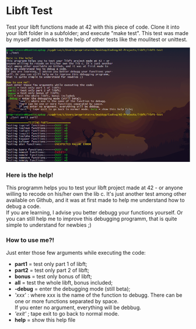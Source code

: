 # Libft Test  
Test your libft functions made at 42 with this piece of code. Clone it into your libft folder in a subfolder; and execute "make test". This test was made by myself and thanks to the help of other tests like the moulitest or unittest.

![example](https://raw.githubusercontent.com/Kant1-0/libft-test/master/img-test.png)

### Here is the help!  
This programm helps you to test your libft project made at 42 - or anyone willing to recode on his/her own the lib c. It's just another test among other available on Github, and it was at first made to help me understand how to debug a code.  
If you are learning, I advise you better debugg your functions yourself. Or you can still help me to improve this debugging programm, that is quite simple to understand for newbies ;)  

### How to use me?!  
Just enter those few arguments while executing the code:  
* **part1** = test only part 1 of libft;  
* **part2** = test only part 2 of libft;  
* **bonus** = test only bonus of libft;  
* **all** = test the whole libft, bonus included;  
* **-debug** = enter the debugging mode (still beta);  
 * *'xxx*' : where xxx is the name of the function to debugg. There can be one or more functions separated by space.  
If you enter no argument, everything will be debbug.  
 * *'exit'* ; tape exit to go back to normal mode.  
* **help** = show this help file  
